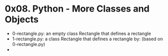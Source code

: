# 0x08. Python - More Classes and Objects

* 0-rectangle.py: an empty class Rectangle that defines a rectangle
* 1-rectangle.py: a class Rectangle that defines a rectangle by: (based on 0-rectangle.py)
* 